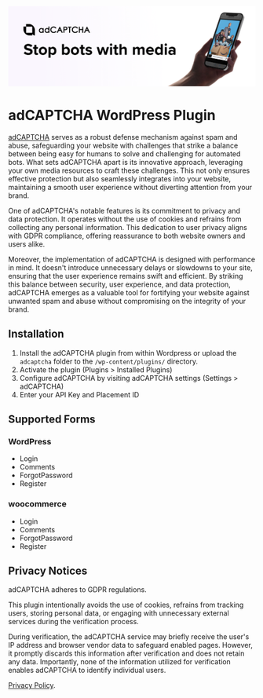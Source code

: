 ![Banner](/assets/banner-1544x500.png)

# adCAPTCHA WordPress Plugin

[adCAPTCHA](https://adcaptcha.com) serves as a robust defense mechanism against spam and abuse, safeguarding your website with challenges that strike a balance between being easy for humans to solve and challenging for automated bots. What sets adCAPTCHA apart is its innovative approach, leveraging your own media resources to craft these challenges. This not only ensures effective protection but also seamlessly integrates into your website, maintaining a smooth user experience without diverting attention from your brand.

One of adCAPTCHA's notable features is its commitment to privacy and data protection. It operates without the use of cookies and refrains from collecting any personal information. This dedication to user privacy aligns with GDPR compliance, offering reassurance to both website owners and users alike.

Moreover, the implementation of adCAPTCHA is designed with performance in mind. It doesn't introduce unnecessary delays or slowdowns to your site, ensuring that the user experience remains swift and efficient. By striking this balance between security, user experience, and data protection, adCAPTCHA emerges as a valuable tool for fortifying your website against unwanted spam and abuse without compromising on the integrity of your brand.

## Installation

1. Install the adCAPTCHA plugin from within Wordpress  or upload the `adcaptcha` folder to the `/wp-content/plugins/` directory.
2. Activate the plugin (Plugins > Installed Plugins)
3. Configure adCAPTCHA by visiting adCAPTCHA settings (Settings > adCAPTCHA)
4. Enter your API Key and Placement ID

## Supported Forms

### WordPress

* Login
* Comments
* ForgotPassword
* Register

### woocommerce

* Login
* Comments
* ForgotPassword
* Register

## Privacy Notices

adCAPTCHA adheres to GDPR regulations.

This plugin intentionally avoids the use of cookies, refrains from tracking users, storing personal data, or engaging with unnecessary external services during the verification process.

During verification, the adCAPTCHA service may briefly receive the user's IP address and browser vendor data to safeguard enabled pages. However, it promptly discards this information after verification and does not retain any data. Importantly, none of the information utilized for verification enables adCAPTCHA to identify individual users.

[Privacy Policy](https://adcaptcha.com/privacy).

